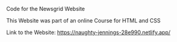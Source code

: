Code for the Newsgrid Website

This Website was part of an online Course for HTML and CSS

Link to the Website: https://naughty-jennings-28e990.netlify.app/
